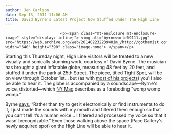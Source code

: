 ```yaml
---
author: Jen Carlson
date: Sep 13, 2011 11:06 AM
title: David Byrne's Latest Project Now Stuffed Under The High Line
---
```



                            
                            
                            
                            <p><span class="mt-enclosure mt-enclosure-image" style="display: inline;"> <img alt="byrneworld09111.jpg" src="https://web.archive.org/web/20140223223940im_/http://gothamist.com/attachments/arts_jen/byrneworld09111.jpg" width="640" height="390" class="image-none"> </span></p>

<p>Starting this Thursday night, High Line visitors will be treated to a new visually and sonically stunning work, courtesy of David Byrne. The musician has brought a giant inflatable globe, measuring 48 feet by 20 feet, and stuffed it under the park at 25th Street. The piece, titled Tight Spot, will be on view through October 1st... but (as with <a href="https://web.archive.org/web/20140223223940/http://gothamist.com/2008/08/15/bloomberg_plays_the_building.php">most of his projects</a>) you&apos;ll also be able to hear it. The globe is accompanied by a soundscape&#x2014;Byrne&apos;s voice, distorted&#x2014;which <a href="https://web.archive.org/web/20140223223940/http://nymag.com/arts/art/features/david-byrne-high-line-2011-9/">NY Mag</a> describes as a foreboding &quot;womp womp womp.&quot; </p>

<p>Byrne <a href="https://web.archive.org/web/20140223223940/http://www.fastcodesign.com/1664947/david-byrne-to-build-giant-inflatable-globe-at-the-high-line">says</a>, &#x201C;Rather than try to get it electronically or find instruments to do it, I just made the sounds with my mouth and filtered them enough so that you can&#x2019;t tell it&#x2019;s a human voice... I filtered and processed my voice so that it wasn&#x2019;t recognizable.&#x201D; Even those walking above the space (Pace Gallery&apos;s newly acquired spot) on the High Line will be able to hear it.</p>
                            
                            
                            